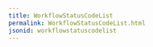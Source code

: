 ```yaml
---
title: WorkflowStatusCodeList
permalink: WorkflowStatusCodeList.html
jsonid: workflowstatuscodelist
---
```


